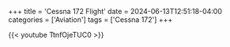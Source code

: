 +++
title = 'Cessna 172 Flight'
date = 2024-06-13T12:51:18-04:00
categories = ['Aviation']
tags = ['Cessna 172']
+++

{{< youtube TtnfOjeTUC0 >}}
